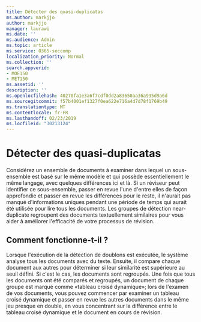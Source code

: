 ```yaml
---
title: Détecter des quasi-duplicatas
ms.author: markjjo
author: markjjo
manager: laurawi
ms.date: ''
ms.audience: Admin
ms.topic: article
ms.service: O365-seccomp
localization_priority: Normal
ms.collection: ''
search.appverid:
- MOE150
- MET150
ms.assetid: ''
description: ''
ms.openlocfilehash: 40270fa1e3a6f7cdf0dd2a83650aa36a935d9a6d
ms.sourcegitcommit: f57b4001ef1327f0ea622e716a4d7d78f1769b49
ms.translationtype: MT
ms.contentlocale: fr-FR
ms.lasthandoff: 02/23/2019
ms.locfileid: "30213124"
---
```

# <a name="near-duplicate-detection"></a>Détecter des quasi-duplicatas

Considérez un ensemble de documents à examiner dans lequel un sous-ensemble est basé sur le même modèle et qui possède essentiellement le même langage, avec quelques différences ici et là. Si un réviseur peut identifier ce sous-ensemble, passer en revue l'une d'entre elles de façon approfondie et passer en revue les différences pour le reste, il n'aurait pas manqué d'informations uniques pendant une période de temps qui aurait été utilisée pour lire tous les documents. Les groupes de détection near-duplicate regroupent des documents textuellement similaires pour vous aider à améliorer l'efficacité de votre processus de révision.

## <a name="how-does-it-work"></a>Comment fonctionne-t-il ?

Lorsque l'exécution de la détection de doublons est exécutée, le système analyse tous les documents avec du texte. Ensuite, il compare chaque document aux autres pour déterminer si leur similarité est supérieure au seuil défini. Si c'est le cas, les documents sont regroupés. Une fois que tous les documents ont été comparés et regroupés, un document de chaque groupe est marqué comme «tableau croisé dynamique»; lors de l'examen de vos documents, vous pouvez commencer par examiner un tableau croisé dynamique et passer en revue les autres documents dans le même jeu presque en double, en vous concentrant sur la différence entre le tableau croisé dynamique et le document en cours de révision.